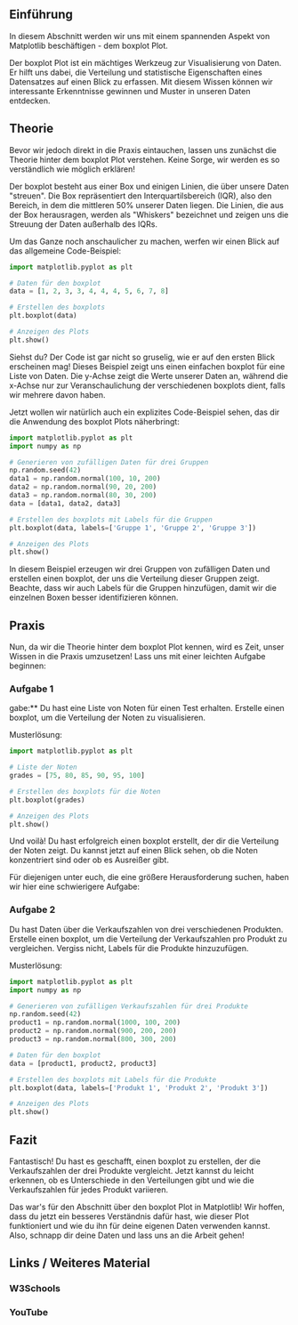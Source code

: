 ## Einführung

In diesem Abschnitt werden wir uns mit einem spannenden Aspekt von Matplotlib beschäftigen - dem boxplot Plot.

Der boxplot Plot ist ein mächtiges Werkzeug zur Visualisierung von Daten. Er hilft uns dabei, die Verteilung und statistische Eigenschaften eines Datensatzes auf einen Blick zu erfassen. Mit diesem Wissen können wir interessante Erkenntnisse gewinnen und Muster in unseren Daten entdecken.

## Theorie

Bevor wir jedoch direkt in die Praxis eintauchen, lassen uns zunächst die Theorie hinter dem boxplot Plot verstehen. Keine Sorge, wir werden es so verständlich wie möglich erklären!

Der boxplot besteht aus einer Box und einigen Linien, die über unsere Daten "streuen". Die Box repräsentiert den Interquartilsbereich (IQR), also den Bereich, in dem die mittleren 50% unserer Daten liegen. Die Linien, die aus der Box herausragen, werden als "Whiskers" bezeichnet und zeigen uns die Streuung der Daten außerhalb des IQRs.

Um das Ganze noch anschaulicher zu machen, werfen wir einen Blick auf das allgemeine Code-Beispiel:

```python
import matplotlib.pyplot as plt

# Daten für den boxplot
data = [1, 2, 3, 3, 4, 4, 4, 5, 6, 7, 8]

# Erstellen des boxplots
plt.boxplot(data)

# Anzeigen des Plots
plt.show()
```

Siehst du? Der Code ist gar nicht so gruselig, wie er auf den ersten Blick erscheinen mag! Dieses Beispiel zeigt uns einen einfachen boxplot für eine Liste von Daten. Die y-Achse zeigt die Werte unserer Daten an, während die x-Achse nur zur Veranschaulichung der verschiedenen boxplots dient, falls wir mehrere davon haben.

Jetzt wollen wir natürlich auch ein explizites Code-Beispiel sehen, das dir die Anwendung des boxplot Plots näherbringt:

```python
import matplotlib.pyplot as plt
import numpy as np

# Generieren von zufälligen Daten für drei Gruppen
np.random.seed(42)
data1 = np.random.normal(100, 10, 200)
data2 = np.random.normal(90, 20, 200)
data3 = np.random.normal(80, 30, 200)
data = [data1, data2, data3]

# Erstellen des boxplots mit Labels für die Gruppen
plt.boxplot(data, labels=['Gruppe 1', 'Gruppe 2', 'Gruppe 3'])

# Anzeigen des Plots
plt.show()
```

In diesem Beispiel erzeugen wir drei Gruppen von zufälligen Daten und erstellen einen boxplot, der uns die Verteilung dieser Gruppen zeigt. Beachte, dass wir auch Labels für die Gruppen hinzufügen, damit wir die einzelnen Boxen besser identifizieren können.

## Praxis

Nun, da wir die Theorie hinter dem boxplot Plot kennen, wird es Zeit, unser Wissen in die Praxis umzusetzen! Lass uns mit einer leichten Aufgabe beginnen:

### Aufgabe 1

gabe:** Du hast eine Liste von Noten für einen Test erhalten. Erstelle einen boxplot, um die Verteilung der Noten zu visualisieren.

Musterlösung:

```python
import matplotlib.pyplot as plt

# Liste der Noten
grades = [75, 80, 85, 90, 95, 100]

# Erstellen des boxplots für die Noten
plt.boxplot(grades)

# Anzeigen des Plots
plt.show()
```

Und voilà! Du hast erfolgreich einen boxplot erstellt, der dir die Verteilung der Noten zeigt. Du kannst jetzt auf einen Blick sehen, ob die Noten konzentriert sind oder ob es Ausreißer gibt.

Für diejenigen unter euch, die eine größere Herausforderung suchen, haben wir hier eine schwierigere Aufgabe:

### Aufgabe 2
Du hast Daten über die Verkaufszahlen von drei verschiedenen Produkten. Erstelle einen boxplot, um die Verteilung der Verkaufszahlen pro Produkt zu vergleichen. Vergiss nicht, Labels für die Produkte hinzuzufügen.

Musterlösung:

```python
import matplotlib.pyplot as plt
import numpy as np

# Generieren von zufälligen Verkaufszahlen für drei Produkte
np.random.seed(42)
product1 = np.random.normal(1000, 100, 200)
product2 = np.random.normal(900, 200, 200)
product3 = np.random.normal(800, 300, 200)

# Daten für den boxplot
data = [product1, product2, product3]

# Erstellen des boxplots mit Labels für die Produkte
plt.boxplot(data, labels=['Produkt 1', 'Produkt 2', 'Produkt 3'])

# Anzeigen des Plots
plt.show()
```

## Fazit
Fantastisch! Du hast es geschafft, einen boxplot zu erstellen, der die Verkaufszahlen der drei Produkte vergleicht. Jetzt kannst du leicht erkennen, ob es Unterschiede in den Verteilungen gibt und wie die Verkaufszahlen für jedes Produkt variieren.

Das war's für den Abschnitt über den boxplot Plot in Matplotlib! Wir hoffen, dass du jetzt ein besseres Verständnis dafür hast, wie dieser Plot funktioniert und wie du ihn für deine eigenen Daten verwenden kannst. Also, schnapp dir deine Daten und lass uns an die Arbeit gehen!

## Links / Weiteres Material
### W3Schools
### YouTube